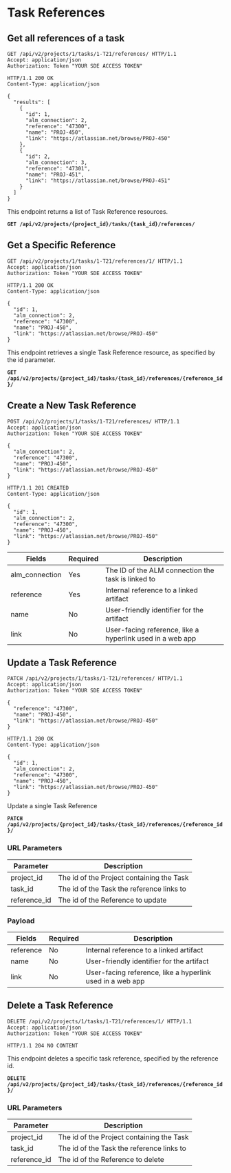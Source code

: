 # Task References

## Get all references of a task

```http
GET /api/v2/projects/1/tasks/1-T21/references/ HTTP/1.1
Accept: application/json
Authorization: Token "YOUR SDE ACCESS TOKEN"
```

```http
HTTP/1.1 200 OK
Content-Type: application/json

{
  "results": [
    {
      "id": 1,
      "alm_connection": 2,
      "reference": "47300",
      "name": "PROJ-450",
      "link": "https://atlassian.net/browse/PROJ-450"
    },
    {
      "id": 2,
      "alm_connection": 3,
      "reference": "47301",
      "name": "PROJ-451",
      "link": "https://atlassian.net/browse/PROJ-451"
    }
  ]
}
```

This endpoint returns a list of Task Reference resources.

**`GET /api/v2/projects/{project_id}/tasks/{task_id}/references/`**










## Get a Specific Reference


```http
GET /api/v2/projects/1/tasks/1-T21/references/1/ HTTP/1.1
Accept: application/json
Authorization: Token "YOUR SDE ACCESS TOKEN"
```

```http
HTTP/1.1 200 OK
Content-Type: application/json

{
  "id": 1,
  "alm_connection": 2,
  "reference": "47300",
  "name": "PROJ-450",
  "link": "https://atlassian.net/browse/PROJ-450"
}
```

This endpoint retrieves a single Task Reference resource, as specified by the id parameter.

**`GET /api/v2/projects/{project_id}/tasks/{task_id}/references/{reference_id}/`**










## Create a New Task Reference

```http
POST /api/v2/projects/1/tasks/1-T21/references/ HTTP/1.1
Accept: application/json
Authorization: Token "YOUR SDE ACCESS TOKEN"

{
  "alm_connection": 2,
  "reference": "47300",
  "name": "PROJ-450",
  "link": "https://atlassian.net/browse/PROJ-450"
}
```

```http
HTTP/1.1 201 CREATED
Content-Type: application/json

{
  "id": 1,
  "alm_connection": 2,
  "reference": "47300",
  "name": "PROJ-450",
  "link": "https://atlassian.net/browse/PROJ-450"
}
```

Fields          | Required | Description
----------------|----------|------------
alm_connection  | Yes      | The ID of the ALM connection the task is linked to
reference       | Yes      | Internal reference to a linked artifact
name            | No       | User-friendly identifier for the artifact
link            | No       | User-facing reference, like a hyperlink used in a web app









## Update a Task Reference

```http
PATCH /api/v2/projects/1/tasks/1-T21/references/ HTTP/1.1
Accept: application/json
Authorization: Token "YOUR SDE ACCESS TOKEN"

{
  "reference": "47300",
  "name": "PROJ-450",
  "link": "https://atlassian.net/browse/PROJ-450"
}
```

```http
HTTP/1.1 200 OK
Content-Type: application/json

{
  "id": 1,
  "alm_connection": 2,
  "reference": "47300",
  "name": "PROJ-450",
  "link": "https://atlassian.net/browse/PROJ-450"
}
```

Update a single Task Reference 

**`PATCH /api/v2/projects/{project_id}/tasks/{task_id}/references/{reference_id}/`**

### URL Parameters

Parameter    | Description
-------------|------------
project_id   | The id of the Project containing the Task
task_id      | The id of the Task the reference links to
reference_id | The id of the Reference to update

### Payload

Fields          | Required | Description
----------------|----------|------------
reference       | No       | Internal reference to a linked artifact
name            | No       | User-friendly identifier for the artifact
link            | No       | User-facing reference, like a hyperlink used in a web app










## Delete a Task Reference

```http
DELETE /api/v2/projects/1/tasks/1-T21/references/1/ HTTP/1.1
Accept: application/json
Authorization: Token "YOUR SDE ACCESS TOKEN"
```

```http
HTTP/1.1 204 NO CONTENT
```

This endpoint deletes a specific task reference, specified by the reference id.

**`DELETE /api/v2/projects/{project_id}/tasks/{task_id}/references/{reference_id}/`**

### URL Parameters

Parameter    | Description
-------------|------------
project_id   | The id of the Project containing the Task
task_id      | The id of the Task the reference links to
reference_id | The id of the Reference to delete

